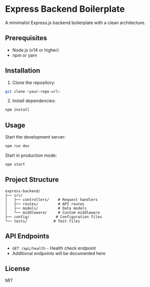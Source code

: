 # Express Backend Boilerplate

A minimalist Express.js backend boilerplate with a clean architecture.

## Prerequisites

- Node.js (v14 or higher)
- npm or yarn

## Installation

1. Clone the repository:

```bash
git clone <your-repo-url>
```

2. Install dependencies:

```bash
npm install
```

## Usage

Start the development server:

```bash
npm run dev
```

Start in production mode:

```bash
npm start
```

## Project Structure

```
express-backend/
├── src/
│   ├── controllers/    # Request handlers
│   ├── routes/         # API routes
│   ├── models/         # Data models
│   └── middleware/     # Custom middleware
├── config/            # Configuration files
└── tests/            # Test files
```

## API Endpoints

- `GET /api/health` - Health check endpoint
- Additional endpoints will be documented here

## License

MIT
